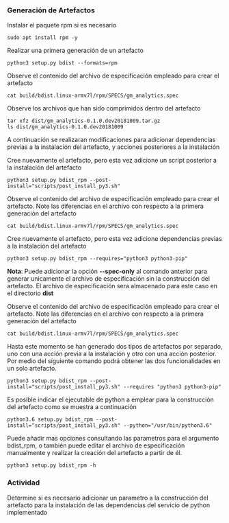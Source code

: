 ### Generación de Artefactos

Instalar el paquete rpm si es necesario
```
sudo apt install rpm -y
```

Realizar una primera generación de un artefacto
```
python3 setup.py bdist --formats=rpm
```

Observe el contenido del archivo de especificación empleado para crear el artefacto
```
cat build/bdist.linux-armv7l/rpm/SPECS/gm_analytics.spec
```

Observe los archivos que han sido comprimidos dentro del artefacto
```
tar xfz dist/gm_analytics-0.1.0.dev20181009.tar.gz
ls dist/gm_analytics-0.1.0.dev20181009
```

A continuación se realizaran modificaciones para adicionar dependencias previas
a la instalación del artefacto, y acciones posteriores a la instalación

Cree nuevamente el artefacto, pero esta vez adicione un script posterior a la instalación del artefacto
```
python3 setup.py bdist_rpm --post-install="scripts/post_install_py3.sh"
```

Observe el contenido del archivo de especificación empleado para crear el artefacto. Note las diferencias en el archivo
con respecto a la primera generación del artefacto
```
cat build/bdist.linux-armv7l/rpm/SPECS/gm_analytics.spec
```

Cree nuevamente el artefacto, pero esta vez adicione dependencias previas a la instalación del artefacto
```
python3 setup.py bdist_rpm --requires="python3 python3-pip"
```

**Nota**: Puede adicionar la opción __--spec-only__ al comando anterior para generar unicamente el archivo de especificación sin la construcción del
artefacto. El archivo de especificación sera almacenado para este caso en el directorio **dist**

Observe el contenido del archivo de especificación empleado para crear el artefacto. Note las diferencias en el archivo
con respecto a la primera generación del artefacto
```
cat build/bdist.linux-armv7l/rpm/SPECS/gm_analytics.spec
```

Hasta este momento se han generado dos tipos de artefactos por separado, uno con una acción previa a la instalación y otro con una acción posterior.
Por medio del siguiente comando podrá obtener las dos funcionalidades en un solo artefacto.
```
python3 setup.py bdist_rpm --post-install="scripts/post_install_py3.sh" --requires "python3 python3-pip"
```

Es posible indicar el ejecutable de python a emplear para la construcción del artefacto como se muestra
a continuación
```
python3.6 setup.py bdist_rpm --post-install="scripts/post_install_py3.sh" --python="/usr/bin/python3.6"
```

Puede añadir mas opciones consultando las parametros para el argumento bdist_rpm, o también puede editar el archivo de especificación manualmente y
realizar la creación del artefacto a partir de él.
```
python3 setup.py bdist_rpm -h
```

### Actividad
Determine si es necesario adicionar un parametro a la construcción del artefacto para la instalación de las dependencias del servicio de python implementado


